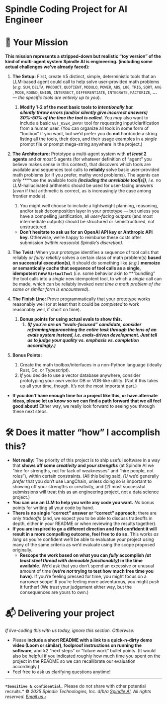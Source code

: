 
# Spindle Coding Project for AI Engineer

# 🎯 Your Mission

**This mission represents a stripped-down but realistic “toy version” of the kind of multi-agent system Spindle AI is engineering. (including some actual challenges we’ve already faced):**

1. **The Setup:** First, create ≥5 distinct, simple, deterministic tools that an LLM-based agent could call to help solve user-provided math problems (*e.g.* `SUM`, `DELTA`, `PRODUCT`, `QUOTIENT`, `MODULO`, `POWER`, `ABS`, `LOG`, `TRIG`, `SQRT`, `AVG`, `MODE`, `ROUND`, `UNION`, `INTERSECT`, `DIFFERENTIATE`, `INTEGRATE`, `FACTORIZE`, **…** *— the specific tools are entirely up to you*). 
    1. **Modify 1-2 of the most basic tools to *intentionally but silently throw errors (and/or silently give incorrect answers) 30%-50% of the time the tool is called*.** You *may* also want to include a basic `GET_USER_INPUT` tool for requesting input/clarification from a human user. (You can organize all tools in some form of “toolbox” if you want, but we’d prefer you do **not** hardcode a string listing all the tools, their docs, and their usage examples in a *single* prompt file or prompt mega-string anywhere in the project.)
2. **The Architecture:** Prototype a multi-agent system with ***at least* 2 agents** and *at most* 5 agents (for whatever definition of “agent” you believe makes sense in this context), that discovers which tools are available and sequences tool calls to **reliably** solve basic user-provided math problems (or if you prefer, mathy word problems). The agents can *only* ****use the available tools ***(including the unreliable tool[s])***, *i.e.* no LLM-hallucinated arithmetic should be used for user-facing answers (*even* if that arithmetic is correct, as is increasingly the case among frontier models).
    1. You might well choose to include a lightweight planning, reasoning, and/or task decomposition layer in your prototype — but unless you have a compelling justification, all *user-facing* outputs (and most intermediate outputs) should be structured or semistructured, not unstructured. 
    
    - **Don’t hesitate to ask us for an OpenAI API key or Anthropic API key.** Otherwise, we’re happy to reimburse these costs after submission *(within reason/at Spindle’s discretion)*.
3. **The Twist:** When your prototype identifies a sequence of tool calls that reliably *or fairly reliably* solves a certain class of math problem(s) **based on successful execution(s)**, it should do something like *(e.g.)* **memoize or semantically cache that sequence of tool calls as a single, idempotent new `VirtualTool`** (*i.e.* some behavior akin to **“bundling” the tool calls into a *single* new idempotent tool, to which a *single* call can be made, which can be reliably invoked *next time a math problem of the same or similar form is encountered*). 
4. **The Finish Line:** Prove programmatically that your prototype works reasonably well (or at least that it could be *completed* to work reasonably well, if short on time). 
    1. **Bonus points for using actual evals to show this.** 
        1. ***(If you’re are an “evals-focused” candidate, consider reframing/approaching the entire task through the lens of an evals system instead, i.e. evals-driven development. Just tell us to judge your quality vs. emphasis vs. completion accordingly.)***
5. **Bonus Points:**
    1. Create the math toolbox/interfaces in a non-Python language (ideally Rust, Go, or Typescript).
    2. *If* you decide to use a vector database anywhere, consider prototyping your *own* vector DB or VDB-like utility. (Not if this takes up all your time, though. It’s not the most important part.)

- **If you don’t have enough time for a project like this, or have alternate ideas, please let us know so we can find a path forward that we all feel good about!** Either way, we really look forward to seeing you through these next steps.

# 🛠️ Does it matter “how” I accomplish this?

- **Not really:** The priority of this project is to ship useful software in a way that **shows off some *creativity* and *your strengths*** (at Spindle AI we “hire for strengths, not for lack of weaknesses” and “hire people, not roles”), within certain constraints. (All this being said, *(1)* we’d generally *prefer* that you don’t use LangChain, unless doing so is important to showing off your strengths or creativity, and *(2)* most successful submissions will treat this as an engineering project, not a data science project.)
- **You can use an LLM to help you write any code you want.** *No* bonus points for writing all your code by hand. 
- **There is no single “correct” answer or “correct” approach;** there are only *tradeoffs* (and, we expect you to be able to discuss tradeoffs in depth, either in your README or when reviewing the results together).
- **If you are inspired to go a different direction and feel confident it will result in a more compelling outcome, feel free to do so.** This works *as long as* you’re confident we’ll be able to evaluatue your project using many of the same criteria as we’d evaluate using the scope proposed originally.
    - **Rescope the work based on what you can *fully* accomplish *(at least steel thread with demoable functionality)* in the time available.** We’d ask that you don’t spend an excessive or unusual amount of time **(we’re *not* trying to test how much free time you have)**. If you’re feeling pressed for time, you might focus on a narrower scope! If you’re feeling more adventurous, you might push it further! (We trust your judgement either way, but the consequences are yours to own.)

# 📬 Delivering your project

*If live-coding this with us today, ignore this section. Otherwise:*

- Please **include a short README with a link to a quick-n-dirty demo video (Loom or similar), foolproof instructions on running the software**, and ≥2 “next steps” or “future work” bullet points. (It would also be helpful if you indicated roughly how much time you spent on the project in the README so we can recallibrate our evaluation accordingly.)
- Feel free to ask us clarifying questions anytime!

---

**`*Sensitive & confidential.`** Please do not share with other potential recruits.* 
**©** *2025 Spindle Technologies, Inc. d/b/a [Spindle AI](https://spindle.ai). All rights reserved. [Email us ›](mailto:carson@spindle.ai)*
